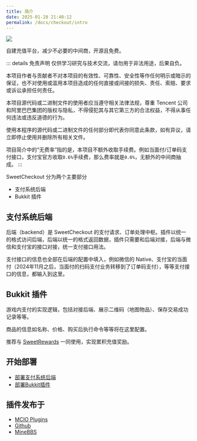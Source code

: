 ```yaml
---
title: 简介
date: 2025-01-28 21:40:12
permalink: /docs/checkout/intro
---
```


![](https://pic1.imgdb.cn/item/67b05c12d0e0a243d4ff9b7a.png)

自建充值平台，减少不必要的中间商，开源且免费。

::: details 免责声明
仅供学习研究与技术交流，请勿用于非法用途，后果自负。

本项目作者与贡献者不对本项目的有效性、可靠性、安全性等作任何明示或暗示的保证，也不对使用或滥用本项目造成的任何直接或间接的损失、责任、索赔、要求或诉讼承担任何责任。

本项目源代码或二进制文件的使用者应当遵守相关法律法规，尊重 Tencent 公司和阿里巴巴集团的版权与隐私，不得侵犯其与其它第三方的合法权益，不得从事任何违法或违反道德的行为。

使用本程序的源代码或二进制文件的任何部分即代表你同意此条款，如有异议，请立即停止使用并删除所有相关文件。

项目简介中的“无费率”指的是，本项目不额外收取手续费。例如当面付/订单码支付接口，支付宝官方收取`0.6%`手续费，那么费率就是`0.6%`，无额外的中间商抽成。
:::

SweetCheckout 分为两个主要部分
+ 支付系统后端
+ Bukkit 插件

## 支付系统后端

后端（backend）是 SweetCheckout 的支付请求、订单处理中枢。插件以统一的格式访问后端，后端以统一的格式返回数据，插件只需要和后端对接，后端与微信和支付宝的接口对接，统一支付接口用法。

支付接口的信息也全部在后端的配置中填入，例如微信的 Native、支付宝的当面付（2024年11月之后，当面付的扫码支付业务转移到了订单码支付），等等支付接口的信息，都输入到这里。

## Bukkit 插件

游戏内支付的实现逻辑，包括对接后端、展示二维码（地图物品）、保存交易成功记录等等。

商品的信息如名称、价格、购买后执行命令等等将在这里配置。

推荐与 [SweetRewards](/docs/rewards/intro) 一同使用，实现累积充值奖励。

## 开始部署

+ [部署支付系统后端](/docs/checkout/install/backend)
+ [部署Bukkit插件](/docs/checkout/install/bukkit)

## 插件发布于

+ [MCIO Plugins](https://plugins.mcio.dev/dl?repo=SweetCheckout)
+ [Github](https://github.com/MrXiaoM/SweetRewards)
+ [MineBBS](https://www.minebbs.com/resources/10619)
